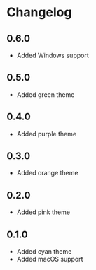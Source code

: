 # Changelog

## 0.6.0

* Added Windows support

## 0.5.0

* Added green theme

## 0.4.0

* Added purple theme

## 0.3.0

* Added orange theme

## 0.2.0

* Added pink theme

## 0.1.0

* Added cyan theme
* Added macOS support
